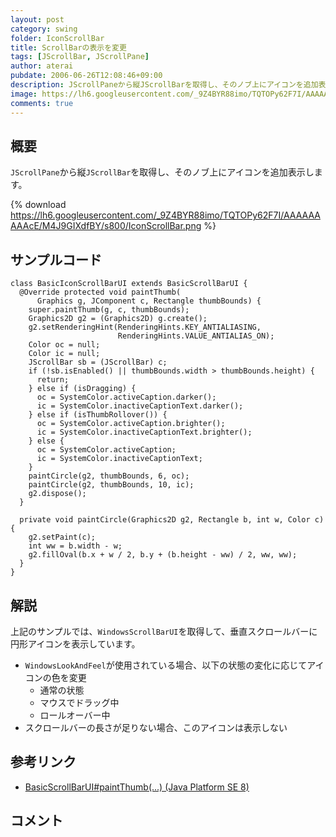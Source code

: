 ```yaml
---
layout: post
category: swing
folder: IconScrollBar
title: ScrollBarの表示を変更
tags: [JScrollBar, JScrollPane]
author: aterai
pubdate: 2006-06-26T12:08:46+09:00
description: JScrollPaneから縦JScrollBarを取得し、そのノブ上にアイコンを追加表示します。
image: https://lh6.googleusercontent.com/_9Z4BYR88imo/TQTOPy62F7I/AAAAAAAAAcE/M4J9GIXdfBY/s800/IconScrollBar.png
comments: true
---
```

## 概要
`JScrollPane`から縦`JScrollBar`を取得し、そのノブ上にアイコンを追加表示します。

{% download https://lh6.googleusercontent.com/_9Z4BYR88imo/TQTOPy62F7I/AAAAAAAAAcE/M4J9GIXdfBY/s800/IconScrollBar.png %}

## サンプルコード
<pre class="prettyprint"><code>class BasicIconScrollBarUI extends BasicScrollBarUI {
  @Override protected void paintThumb(
      Graphics g, JComponent c, Rectangle thumbBounds) {
    super.paintThumb(g, c, thumbBounds);
    Graphics2D g2 = (Graphics2D) g.create();
    g2.setRenderingHint(RenderingHints.KEY_ANTIALIASING,
                        RenderingHints.VALUE_ANTIALIAS_ON);
    Color oc = null;
    Color ic = null;
    JScrollBar sb = (JScrollBar) c;
    if (!sb.isEnabled() || thumbBounds.width &gt; thumbBounds.height) {
      return;
    } else if (isDragging) {
      oc = SystemColor.activeCaption.darker();
      ic = SystemColor.inactiveCaptionText.darker();
    } else if (isThumbRollover()) {
      oc = SystemColor.activeCaption.brighter();
      ic = SystemColor.inactiveCaptionText.brighter();
    } else {
      oc = SystemColor.activeCaption;
      ic = SystemColor.inactiveCaptionText;
    }
    paintCircle(g2, thumbBounds, 6, oc);
    paintCircle(g2, thumbBounds, 10, ic);
    g2.dispose();
  }

  private void paintCircle(Graphics2D g2, Rectangle b, int w, Color c) {
    g2.setPaint(c);
    int ww = b.width - w;
    g2.fillOval(b.x + w / 2, b.y + (b.height - ww) / 2, ww, ww);
  }
}
</code></pre>

## 解説
上記のサンプルでは、`WindowsScrollBarUI`を取得して、垂直スクロールバーに円形アイコンを表示しています。

- `WindowsLookAndFeel`が使用されている場合、以下の状態の変化に応じてアイコンの色を変更
    - 通常の状態
    - マウスでドラッグ中
    - ロールオーバー中
- スクロールバーの長さが足りない場合、このアイコンは表示しない

<!-- dummy comment line for breaking list -->

## 参考リンク
- [BasicScrollBarUI#paintThumb(...) (Java Platform SE 8)](https://docs.oracle.com/javase/jp/8/docs/api/javax/swing/plaf/basic/BasicScrollBarUI.html#paintThumb-java.awt.Graphics-javax.swing.JComponent-java.awt.Rectangle-)

<!-- dummy comment line for breaking list -->

## コメント

